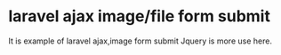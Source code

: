 # laravel ajax image/file form submit
It is example of laravel ajax,image form submit
Jquery is more use here. 
